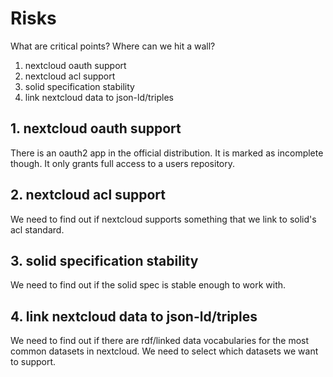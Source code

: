 # Risks

What are critical points? Where can we hit a wall?

1. nextcloud oauth support
2. nextcloud acl support
3. solid specification stability
4. link nextcloud data to json-ld/triples

## 1. nextcloud oauth support

There is an oauth2 app in the official distribution. It is marked as
incomplete though. It only grants full access to a users repository.

## 2. nextcloud acl support

We need to find out if nextcloud supports something that we link to solid's
acl standard.


## 3. solid specification stability

We need to find out if the solid spec is stable enough to work with.

## 4. link nextcloud data to json-ld/triples

We need to find out if there are rdf/linked data vocabularies for the most
common datasets in nextcloud. We need to select which datasets we want to
support.